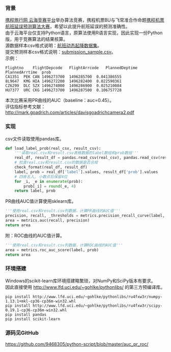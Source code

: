 ### 背景  
[携程旅行网 云海竞赛平台](https://yunhai.ctrip.com)举办算法竞赛，携程机票BU与飞常准合作命题[携程机票航班延误预测算法大赛](https://yunhai.ctrip.com/Games/11)，希望以此提升航班延误的预测准确性。  
由于云海平台仅支持Python语言，原算法使用R语言实现，因此实现一份Python版，用于竞赛算法的结果核算。  
源数据样本csv格式说明：[航班动态起降数据集](https://www.kesci.com/apps/home/dataset/59793a5a0d84640e9b2fedd3)。  
提交预测样本csv格式说明：[submission_sample.csv](http://ofy9izzlw.bkt.clouddn.com/ctrip_fligtht/submission_sample.csv)。  
示例：  
```
Flightno	FlightDepcode	FlightArrcode	PlannedDeptime	PlannedArrtime	prob
CA1351	PEK	CAN	1496273700	1496285700	0.041386555
8L9647	KMG	HIA	1496272200	1496282400	0.022590361
CZ6299	DLC	SZX	1496274000	1496286900	0.025210084
HU7377	URC	CKG	1496273700	1496287500	0.106757728
```
本次比赛采用PR曲线的AUC（baseline：auc=0.45）。  
评估指标参考文献：http://mark.goadrich.com/articles/davisgoadrichcamera2.pdf  
  
### 实现
csv文件读取使用pandas库。  
```Python
def load_label_prob(real_csv, result_csv):
    '''读取real.csv和result.csv表格数据的label数组和prob数组'''
    real_df, result_df = pandas.read_csv(real_csv), pandas.read_csv(result_csv)
    # 检查real.csv和result.csv的数据是否合规
    check_format(real_df, result_df)
    label, prob = real_df['label'].values, result_df['prob'].values
    # 四舍五入, 小数点后保留4位
    for _i, _e in enumerate(prob):
        prob[_i] = round(_e, 4)
    return label, prob
```
PR曲线AUC值计算使用sklearn库。  
```Python
'''使用real.csv和result.csv列数据，计算PR曲线的AUC值'''
precision, recall, _thresholds = metrics.precision_recall_curve(label, prob)
area = metrics.auc(recall, precision)
return area
```

附：ROC曲线的AUC值计算。
```Python
'''使用real.csv和result.csv列数据，计算ROC曲线的AUC值'''
area = metrics.roc_auc_score(label, prob)
return area
```

### 环境搭建
Windows的scikit-learn库环境搭建略繁琐，对NumPy和SciPy版本有要求。  
因此直接使用 http://www.lfd.uci.edu/~gohlke/pythonlibs/ 的第三方预编译库。  
```
pip install http://www.lfd.uci.edu/~gohlke/pythonlibs/ru4fxw3r/numpy-1.13.1+mkl-cp36-cp36m-win32.whl
pip install http://www.lfd.uci.edu/~gohlke/pythonlibs/ru4fxw3r/scipy-0.19.1-cp36-cp36m-win32.whl
pip install pandas
pip install scikit-learn
```

### 源码见GitHub
https://github.com/9468305/python-script/blob/master/auc_pr_roc/
